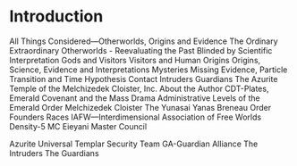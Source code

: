 # Introduction

All Things Considered—Otherworlds, Origins and Evidence
The Ordinary Extraordinary
Otherworlds - Reevaluating the Past
Blinded by Scientific Interpretation
Gods and Visitors
Visitors and Human Origins
Origins, Science, Evidence and Interpretations
Mysteries
Missing Evidence, Particle Transition and Time
Hypothesis
Contact
Intruders
Guardians
The Azurite Temple of the Melchizedek Cloister, Inc.
About the Author
CDT-Plates, Emerald Covenant and the Mass Drama
Administrative Levels
of the Emerald Order Melchizedek Cloister
The Yunasai
Yanas
Breneau Order Founders Races
IAFW—Interdimensional Association of Free Worlds
Density-5 MC Eieyani Master Council

Azurite Universal Templar Security Team
GA-Guardian Alliance
The Intruders
The Guardians